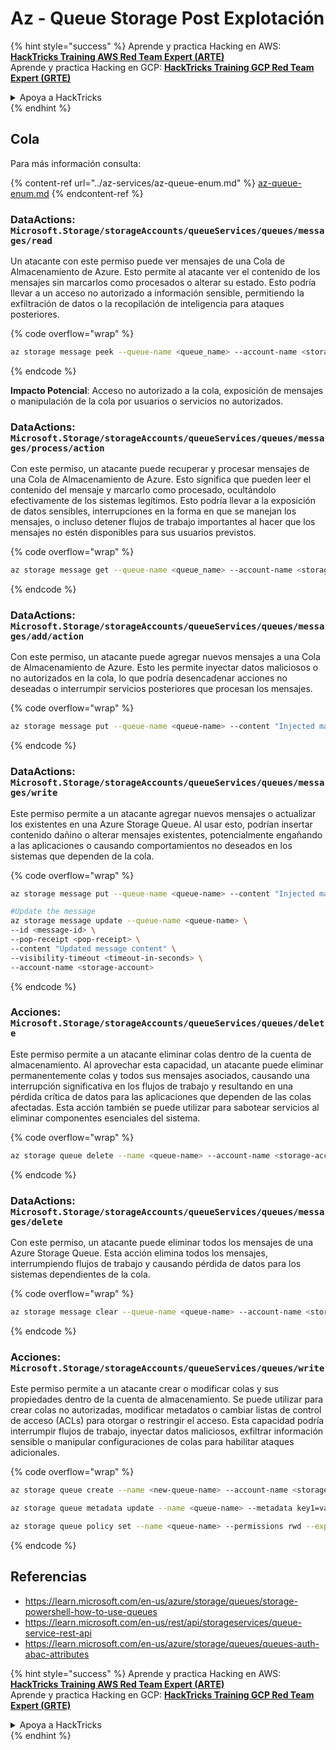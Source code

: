 # Az - Queue Storage Post Explotación

{% hint style="success" %}
Aprende y practica Hacking en AWS:<img src="../../../.gitbook/assets/image (1) (1) (1).png" alt="" data-size="line">[**HackTricks Training AWS Red Team Expert (ARTE)**](https://training.hacktricks.xyz/courses/arte)<img src="../../../.gitbook/assets/image (1) (1) (1).png" alt="" data-size="line">\
Aprende y practica Hacking en GCP: <img src="../../../.gitbook/assets/image (2).png" alt="" data-size="line">[**HackTricks Training GCP Red Team Expert (GRTE)**<img src="../../../.gitbook/assets/image (2).png" alt="" data-size="line">](https://training.hacktricks.xyz/courses/grte)

<details>

<summary>Apoya a HackTricks</summary>

* Revisa los [**planes de suscripción**](https://github.com/sponsors/carlospolop)!
* **Únete al** 💬 [**grupo de Discord**](https://discord.gg/hRep4RUj7f) o al [**grupo de telegram**](https://t.me/peass) o **síguenos** en **Twitter** 🐦 [**@hacktricks\_live**](https://twitter.com/hacktricks_live)**.**
* **Comparte trucos de hacking enviando PRs a los** [**HackTricks**](https://github.com/carlospolop/hacktricks) y [**HackTricks Cloud**](https://github.com/carlospolop/hacktricks-cloud) repos de github.

</details>
{% endhint %}

## Cola

Para más información consulta:

{% content-ref url="../az-services/az-queue-enum.md" %}
[az-queue-enum.md](../az-services/az-queue-enum.md)
{% endcontent-ref %}

### DataActions: `Microsoft.Storage/storageAccounts/queueServices/queues/messages/read`

Un atacante con este permiso puede ver mensajes de una Cola de Almacenamiento de Azure. Esto permite al atacante ver el contenido de los mensajes sin marcarlos como procesados o alterar su estado. Esto podría llevar a un acceso no autorizado a información sensible, permitiendo la exfiltración de datos o la recopilación de inteligencia para ataques posteriores.

{% code overflow="wrap" %}
```bash
az storage message peek --queue-name <queue_name> --account-name <storage_account>
```
{% endcode %}

**Impacto Potencial**: Acceso no autorizado a la cola, exposición de mensajes o manipulación de la cola por usuarios o servicios no autorizados.

### DataActions: `Microsoft.Storage/storageAccounts/queueServices/queues/messages/process/action`

Con este permiso, un atacante puede recuperar y procesar mensajes de una Cola de Almacenamiento de Azure. Esto significa que pueden leer el contenido del mensaje y marcarlo como procesado, ocultándolo efectivamente de los sistemas legítimos. Esto podría llevar a la exposición de datos sensibles, interrupciones en la forma en que se manejan los mensajes, o incluso detener flujos de trabajo importantes al hacer que los mensajes no estén disponibles para sus usuarios previstos.

{% code overflow="wrap" %}
```bash
az storage message get --queue-name <queue_name> --account-name <storage_account>
```
{% endcode %}

### DataActions: `Microsoft.Storage/storageAccounts/queueServices/queues/messages/add/action`

Con este permiso, un atacante puede agregar nuevos mensajes a una Cola de Almacenamiento de Azure. Esto les permite inyectar datos maliciosos o no autorizados en la cola, lo que podría desencadenar acciones no deseadas o interrumpir servicios posteriores que procesan los mensajes.

{% code overflow="wrap" %}
```bash
az storage message put --queue-name <queue-name> --content "Injected malicious message" --account-name <storage-account>
```
{% endcode %}

### DataActions: `Microsoft.Storage/storageAccounts/queueServices/queues/messages/write`

Este permiso permite a un atacante agregar nuevos mensajes o actualizar los existentes en una Azure Storage Queue. Al usar esto, podrían insertar contenido dañino o alterar mensajes existentes, potencialmente engañando a las aplicaciones o causando comportamientos no deseados en los sistemas que dependen de la cola.

{% code overflow="wrap" %}
```bash
az storage message put --queue-name <queue-name> --content "Injected malicious message" --account-name <storage-account>

#Update the message
az storage message update --queue-name <queue-name> \
--id <message-id> \
--pop-receipt <pop-receipt> \
--content "Updated message content" \
--visibility-timeout <timeout-in-seconds> \
--account-name <storage-account>
```
{% endcode %}

### Acciones: `Microsoft.Storage/storageAccounts/queueServices/queues/delete`

Este permiso permite a un atacante eliminar colas dentro de la cuenta de almacenamiento. Al aprovechar esta capacidad, un atacante puede eliminar permanentemente colas y todos sus mensajes asociados, causando una interrupción significativa en los flujos de trabajo y resultando en una pérdida crítica de datos para las aplicaciones que dependen de las colas afectadas. Esta acción también se puede utilizar para sabotear servicios al eliminar componentes esenciales del sistema.

{% code overflow="wrap" %}
```bash
az storage queue delete --name <queue-name> --account-name <storage-account>
```
{% endcode %}

### DataActions: `Microsoft.Storage/storageAccounts/queueServices/queues/messages/delete`

Con este permiso, un atacante puede eliminar todos los mensajes de una Azure Storage Queue. Esta acción elimina todos los mensajes, interrumpiendo flujos de trabajo y causando pérdida de datos para los sistemas dependientes de la cola.

{% code overflow="wrap" %}
```bash
az storage message clear --queue-name <queue-name> --account-name <storage-account>
```
{% endcode %}

### Acciones: `Microsoft.Storage/storageAccounts/queueServices/queues/write`

Este permiso permite a un atacante crear o modificar colas y sus propiedades dentro de la cuenta de almacenamiento. Se puede utilizar para crear colas no autorizadas, modificar metadatos o cambiar listas de control de acceso (ACLs) para otorgar o restringir el acceso. Esta capacidad podría interrumpir flujos de trabajo, inyectar datos maliciosos, exfiltrar información sensible o manipular configuraciones de colas para habilitar ataques adicionales.

{% code overflow="wrap" %}
```bash
az storage queue create --name <new-queue-name> --account-name <storage-account>

az storage queue metadata update --name <queue-name> --metadata key1=value1 key2=value2 --account-name <storage-account>

az storage queue policy set --name <queue-name> --permissions rwd --expiry 2024-12-31T23:59:59Z --account-name <storage-account>
```
{% endcode %}

## Referencias

* https://learn.microsoft.com/en-us/azure/storage/queues/storage-powershell-how-to-use-queues
* https://learn.microsoft.com/en-us/rest/api/storageservices/queue-service-rest-api
* https://learn.microsoft.com/en-us/azure/storage/queues/queues-auth-abac-attributes

{% hint style="success" %}
Aprende y practica Hacking en AWS:<img src="../../../.gitbook/assets/image (1) (1) (1).png" alt="" data-size="line">[**HackTricks Training AWS Red Team Expert (ARTE)**](https://training.hacktricks.xyz/courses/arte)<img src="../../../.gitbook/assets/image (1) (1) (1).png" alt="" data-size="line">\
Aprende y practica Hacking en GCP: <img src="../../../.gitbook/assets/image (2).png" alt="" data-size="line">[**HackTricks Training GCP Red Team Expert (GRTE)**<img src="../../../.gitbook/assets/image (2).png" alt="" data-size="line">](https://training.hacktricks.xyz/courses/grte)

<details>

<summary>Apoya a HackTricks</summary>

* Revisa los [**planes de suscripción**](https://github.com/sponsors/carlospolop)!
* **Únete al** 💬 [**grupo de Discord**](https://discord.gg/hRep4RUj7f) o al [**grupo de telegram**](https://t.me/peass) o **síguenos** en **Twitter** 🐦 [**@hacktricks\_live**](https://twitter.com/hacktricks_live)**.**
* **Comparte trucos de hacking enviando PRs a los** [**HackTricks**](https://github.com/carlospolop/hacktricks) y [**HackTricks Cloud**](https://github.com/carlospolop/hacktricks-cloud) repositorios de github.

</details>
{% endhint %}
